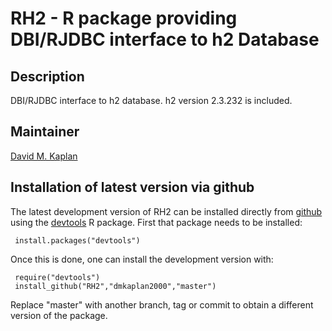 # RH2 - R package providing DBI/RJDBC interface to h2 Database

## Description

DBI/RJDBC interface to h2 database. h2 version 2.3.232 is included.

## Maintainer

[David M. Kaplan](mailto:dmkaplan2000@gmail.com)

## Installation of latest version via github

The latest development version of RH2 can be installed directly from
[github](https://github.com/) using the
[devtools](https://cran.r-project.org/package=devtools)
R package. First that package needs to be installed:

     install.packages("devtools")

Once this is done, one can install the development version with:

     require("devtools")
     install_github("RH2","dmkaplan2000","master")

Replace "master" with another branch, tag or commit to obtain a
different version of the package.

